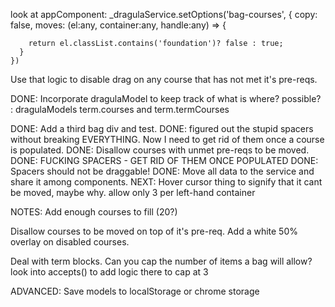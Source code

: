 look at appComponent:
_dragulaService.setOptions('bag-courses', {
      copy: false,
      moves: (el:any, container:any, handle:any) => {
        
        return el.classList.contains('foundation')? false : true;
      }
    })
Use that logic to disable drag on any course that has not met it's pre-reqs.

DONE: Incorporate dragulaModel to keep track of what is where?  possible? : dragulaModels term.courses and term.termCourses

DONE: Add a third bag div and test.
DONE: figured out the stupid spacers without breaking EVERYTHING.  Now I need to get rid of them once a course is populated.
DONE: Disallow courses with unmet pre-reqs to be moved.
DONE: FUCKING SPACERS - GET RID OF THEM ONCE POPULATED
DONE: Spacers should not be draggable!
DONE: Move all data to the service and share it among components.
NEXT: Hover cursor thing to signify that it cant be moved, maybe why.
allow only 3 per left-hand container


NOTES:
Add enough courses to fill (20?)

Disallow courses to be moved on top of it's pre-req.
Add a white 50% overlay on disabled courses.

Deal with term blocks.  Can you cap the number of items a bag will allow?
look into accepts() to add logic there to cap at 3

ADVANCED: Save models to localStorage or chrome storage

